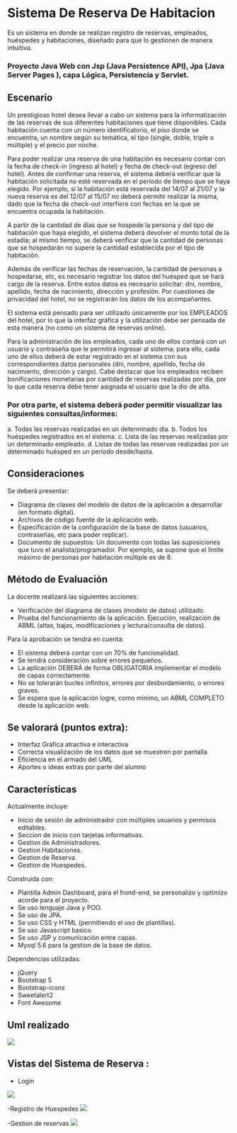 # Sistema De Reserva De Habitacion
Es un sistema en donde se realizan registro de reservas, empleados, huéspedes y habitaciones, diseñado para que lo gestionen de manera intuitiva.

### Proyecto Java Web con Jsp (Java Persistence API), Jpa (Java Server Pages ), capa Lógica, Persistencia y Servlet.


## Escenario

Un prestigioso hotel desea llevar a cabo un sistema para la informatización de las reservas de sus diferentes habitaciones que tiene disponibles.
Cada habitación cuenta con un número identificatorio, el piso donde se encuentra, un nombre según su temática, el tipo (single, doble, triple o múltiple) y el precio por noche.

Para poder realizar una reserva de una habitación es necesario contar con la fecha de check-in (ingreso al hotel) y fecha de check-out (egreso del hotel). Antes de confirmar una reserva, el sistema deberá verificar que la habitación solicitada no esté reservada en el período de tiempo que se haya elegido. Por ejemplo, si la habitación está reservada del 14/07 al 21/07 y la nueva reserva es del 12/07 al 15/07 no deberá permitir realizar la misma, dado que la fecha de check-out interfiere con fechas en la que se encuentra ocupada la habitación.

A partir de la cantidad de días que se hospede la persona y del tipo de habitación que haya elegido, el sistema deberá devolver el monto total de la estadía; al mismo tiempo, se deberá verificar que la cantidad de personas que se hospedarán no supere la cantidad establecida por el tipo de habitación.

Además de verificar las fechas de reservación, la cantidad de personas a hospedarse, etc, es necesario registrar los datos del huésped que se hará cargo de la reserva. Entre estos datos es necesario solicitar: dni, nombre, apellido, fecha de nacimiento, dirección y profesión. Por cuestiones de privacidad del hotel, no se registrarán los datos de los acompañantes.

El sistema está pensado para ser utilizado únicamente por los EMPLEADOS del hotel, por lo que la interfaz gráfica y la utilización debe ser pensada de esta manera (no como un sistema de reservas online).

Para la administración de los empleados, cada uno de ellos contará con un usuario y contraseña que le permitirá ingresar al sistema; para ello, cada uno de ellos deberá de estar registrado en el sistema con sus correspondientes datos personales (dni, nombre, apellido, fecha de nacimiento, dirección y cargo). Cabe destacar que los empleados reciben bonificaciones monetarias por cantidad de reservas realizadas por día, por lo que cada reserva debe tener asignada el usuario que la dio de alta.

### Por otra parte, el sistema deberá poder permitir visualizar las siguientes consultas/informes:

  a. Todas las reservas realizadas en un determinado día.
  b. Todos los huéspedes registrados en el sistema.
  c. Lista de las reservas realizadas por un determinado empleado.
  d. Listas de todas las reservas realizadas por un determinado huésped en un período desde/hasta.

## Consideraciones

Se deberá presentar:
  - Diagrama de clases del modelo de datos de la aplicación a desarrollar (en formato digital).
  - Archivos de código fuente de la aplicación web.
  - Especificación de la configuración de la base de datos (usuarios, contraseñas, etc para poder replicar).
  - Documento de supuestos: Un documento con todas las suposiciones que tuvo el analista/programador. Por ejemplo, se supone que el límite máximo de personas por habitación múltiple es de 8.
         
## Método de Evaluación

  La docente realizará las siguientes acciones:
  - Verificación del diagrama de clases (modelo de datos) utilizado.
  - Prueba del funcionamiento de la aplicación. Ejecución, realización de ABML (altas, bajas, modificaciones y lectura/consulta de datos).

  Para la aprobación se tendrá en cuenta:
  - El sistema deberá contar con un 70% de funcionalidad.
  - Se tendrá consideración sobre errores pequeños.
  - La aplicación DEBERÁ de forma OBLIGATORIA implementar el modelo de capas correctamente.
  - No se tolerarán bucles infinitos, errores por desbordamiento, o errores graves.
  - Se espera que la aplicación logre, como mínimo, un ABML COMPLETO desde la aplicación web.

## Se valorará (puntos extra):

  - Interfaz Gráfica atractiva e interactiva
  - Correcta visualización de los datos que se muestren por pantalla
  - Eficiencia en el armado del UML
  - Aportes o ideas extras por parte del alumno

## Características
Actualmente incluye:

 - Inicio de sesión de administrador con múltiples usuarios y permisos editables.
 - Seccion de inicio con tarjetas informativas.
 - Gestion de Administradores.
 - Gestion Habitaciones.
 - Gestion de Reserva.
 - Gestion de Huespedes.

 Construida con:
 - Plantilla Admin Dashboard, para el frond-end, se personalizo y optimizo acorde para el proyecto.
 - Se uso lenguaje Java y POO.
 - Se uso de JPA.
 - Se uso CSS y HTML (permitiendo el uso de plantillas).
 - Se uso Javascript basico.
 - Se uso JSP y comunicación entre capas.
 - Mysql 5.6 para la gestion de la base de datos.

 
 Dependencias utilizadas:
  - jQuery 
  - Bootstrap 5
  - Bootstrap-icons
  - Sweetalert2
  - Font Awesome

## Uml realizado 

<img src="https://github.com/IngAlarcon/SistemaDeReservaDeHabitacion/blob/main/Diagrama1.png"/>
  
## Vistas del Sistema de Reserva :

- Login 
<img src="https://github.com/IngAlarcon/SistemaDeReservaDeHabitacion/blob/main/login.png"/>

-Registro de Huespedes
<img  src="https://github.com/IngAlarcon/SistemaDeReservaDeHabitacion/blob/main/vistaTablaReserva.png"/>

-Gestion de reservas
<img src="https://github.com/IngAlarcon/SistemaDeReservaDeHabitacion/blob/main/vistaTablaReserva.png"/>


 
 
  
